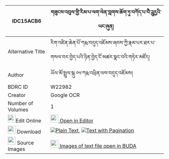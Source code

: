 |IDC15ACB6|གཟུངས་འབུལ་གྱི་རིམ་པ་ལག་ལེན་ཀླགས་ཆོག་ཏུ་བཀོད་པ་བཻ་ཌཱུརྱའི་ཡང་ཞུན། 
| --- | --- 
|Alternative Title |རིག་འཛིན་ཆེན་པོ་ཀརྨ་བདུད་འཇོམས་ཞབས་ཀྱི་རྣམ་པར་ཐར་པ་གསལ་བར་བྱེད་པའི་ཉིན་བྱེད་ངོ་མཚར་སྣང་བའི་གཏེར་མཛོད།
|Author| ཡོལ་མོ་སྤྲུལ་སྐུ ༠༥་ཀརྨ་འཕྲིན་ལས་བདུད་འཇོམས།
|BDRC ID | W22982
|Creator | Google OCR
|Number of Volumes| 1
|<img width="25" src="https://img.icons8.com/color/25/000000/edit-property.png">Edit Online| [<img width="25" src="https://avatars.githubusercontent.com/u/45091458?s=200&v=4"> Open in Editor](http://editor.openpecha.org/IDC15ACB6)
|<img width="25" src="https://img.icons8.com/fluent/48/000000/download-2.png"/>  Download | [![](https://img.icons8.com/color/20/000000/txt.png)Plain Text](https://github.com/Openpecha/IDC15ACB6/releases/download/v1/zung_bul_gyi_rimpa_laklen_lak__plain_IDC15ACB6.zip), [![](https://img.icons8.com/color/20/000000/txt.png)Text with Pagination](https://github.com/Openpecha/IDC15ACB6/releases/download/v1/zung_bul_gyi_rimpa_laklen_lak__pages_IDC15ACB6.zip)
|<img width="25" src="https://img.icons8.com/plasticine/100/000000/pictures-folder.png"/>  Source Images | [<img width="25" src="https://library.bdrc.io/icons/BUDA-small.svg"> Images of text file open in BUDA](https://library.bdrc.io/show/bdr:W22982)